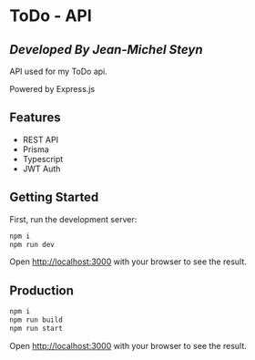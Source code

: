 # ToDo - API

## _Developed By Jean-Michel Steyn_

API used for my ToDo api.

Powered by Express.js

## Features

-   REST API
-   Prisma
-   Typescript
-   JWT Auth

## Getting Started

First, run the development server:

```bash
npm i
npm run dev

```

Open [http://localhost:3000](http://localhost:3000) with your browser to see the result.

## Production

```bash
npm i
npm run build
npm run start

```

Open [http://localhost:3000](http://localhost:3000) with your browser to see the result.
